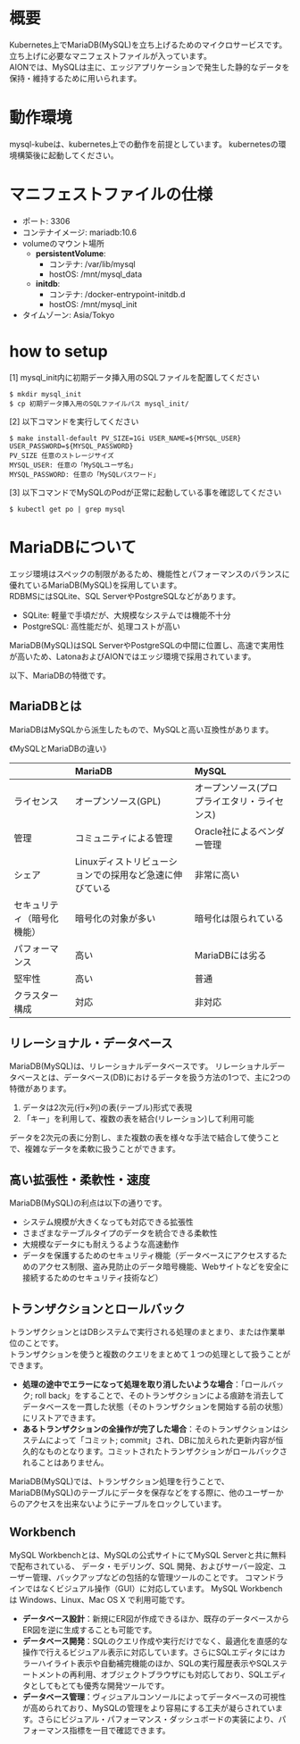 # 概要
Kubernetes上でMariaDB(MySQL)を立ち上げるためのマイクロサービスです。  
立ち上げに必要なマニフェストファイルが入っています。   
AIONでは、MySQLは主に、エッジアプリケーションで発生した静的なデータを保持・維持するために用いられます。

# 動作環境
mysql-kubeは、kubernetes上での動作を前提としています。
kubernetesの環境構築後に起動してください。

# マニフェストファイルの仕様
* ポート: 3306   
* コンテナイメージ: mariadb:10.6   
* volumeのマウント場所 
	* **persistentVolume**:
		* コンテナ: /var/lib/mysql
		* hostOS: /mnt/mysql_data
	* **initdb**:   
		* コンテナ: /docker-entrypoint-initdb.d
		* hostOS: /mnt/mysql_init
* タイムゾーン: Asia/Tokyo   

# how to setup
[1] mysql_init内に初期データ挿入用のSQLファイルを配置してください

```
$ mkdir mysql_init
$ cp 初期データ挿入用のSQLファイルパス mysql_init/
```

[2] 以下コマンドを実行してください

```
$ make install-default PV_SIZE=1Gi USER_NAME=${MYSQL_USER} USER_PASSWORD=${MYSQL_PASSWORD}
PV_SIZE 任意のストレージサイズ
MYSQL_USER: 任意の「MySQLユーザ名」
MYSQL_PASSWORD: 任意の「MySQLパスワード」
```

[3] 以下コマンドでMySQLのPodが正常に起動している事を確認してください

```
$ kubectl get po | grep mysql
```



# MariaDBについて
エッジ環境はスペックの制限があるため、機能性とパフォーマンスのバランスに優れているMariaDB(MySQL)を採用しています。   
RDBMSにはSQLite、SQL ServerやPostgreSQLなどがあります。 

* SQLite: 軽量で手頃だが、大規模なシステムでは機能不十分  
* PostgreSQL: 高性能だが、処理コストが高い  

MariaDB(MySQL)はSQL ServerやPostgreSQLの中間に位置し、高速で実用性が高いため、LatonaおよびAIONではエッジ環境で採用されています。   

以下、MariaDBの特徴です。   

## MariaDBとは
MariaDBはMySQLから派生したもので、MySQLと高い互換性があります。   

《MySQLとMariaDBの違い》

|    |MariaDB|MySQL|   
|:---|:---|:---|    
|ライセンス|オープンソース(GPL)|オープンソース(プロプライエタリ・ライセンス)|   
|管理|コミュニティによる管理|Oracle社によるベンダー管理|   
|シェア|Linuxディストリビューションでの採用など急速に伸びている|非常に高い|   
|セキュリティ（暗号化機能）|暗号化の対象が多い|暗号化は限られている|   
|パフォーマンス|高い|MariaDBには劣る|   
|堅牢性|高い|普通|   
|クラスター構成|対応|非対応|   


## リレーショナル・データベース
MariaDB(MySQL)は、リレーショナルデータベースです。
リレーショナルデータベースとは、データベース(DB)におけるデータを扱う方法の1つで、主に2つの特徴があります。   

1. データは2次元(行×列)の表(テーブル)形式で表現   
2. 「キー」を利用して、複数の表を結合(リレーション)して利用可能   

データを2次元の表に分割し、また複数の表を様々な手法で結合して使うことで、複雑なデータを柔軟に扱うことができます。   

## 高い拡張性・柔軟性・速度
MariaDB(MySQL)の利点は以下の通りです。 

* システム規模が大きくなっても対応できる拡張性   
* さまざまなテーブルタイプのデータを統合できる柔軟性   
* 大規模なデータにも耐えうるような高速動作   
* データを保護するためのセキュリティ機能（データベースにアクセスするためのアクセス制限、盗み見防止のデータ暗号機能、Webサイトなどを安全に接続するためのセキュリティ技術など）   

## トランザクションとロールバック
トランザクションとはDBシステムで実行される処理のまとまり、または作業単位のことです。   
トランザクションを使うと複数のクエリをまとめて１つの処理として扱うことができます。   

* **処理の途中でエラーになって処理を取り消したいような場合**：「ロールバック; roll back」をすることで、そのトランザクションによる痕跡を消去してデータベースを一貫した状態（そのトランザクションを開始する前の状態）にリストアできます。   
* **あるトランザクションの全操作が完了した場合**：そのトランザクションはシステムによって「コミット; commit」され、DBに加えられた更新内容が恒久的なものとなります。コミットされたトランザクションがロールバックされることはありません。    

MariaDB(MySQL)では、トランザクション処理を行うことで、MariaDB(MySQL)のテーブルにデータを保存などをする際に、他のユーザーからのアクセスを出来ないようにテーブルをロックしています。

## Workbench
MySQL Workbenchとは、MySQLの公式サイトにてMySQL Serverと共に無料で配布されている、
データ・モデリング、SQL 開発、およびサーバー設定、ユーザー管理、バックアップなどの包括的な管理ツールのことです。
コマンドラインではなくビジュアル操作（GUI）に対応しています。
MySQL Workbench は Windows、Linux、Mac OS X で利用可能です。

* **データベース設計**：新規にER図が作成できるほか、既存のデータベースからER図を逆に生成することも可能です。   
* **データベース開発**：SQLのクエリ作成や実行だけでなく、最適化を直感的な操作で行えるビジュアル表示に対応しています。さらにSQLエディタにはカラーハイライト表示や自動補完機能のほか、SQLの実行履歴表示やSQLステートメントの再利用、オブジェクトブラウザにも対応しており、SQLエディタとしてもとても優秀な開発ツールです。   
* **データベース管理**：ヴィジュアルコンソールによってデータベースの可視性が高められており、MySQLの管理をより容易にする工夫が凝らされています。さらにビジュアル・パフォーマンス・ダッシュボードの実装により、パフォーマンス指標を一目で確認できます。   